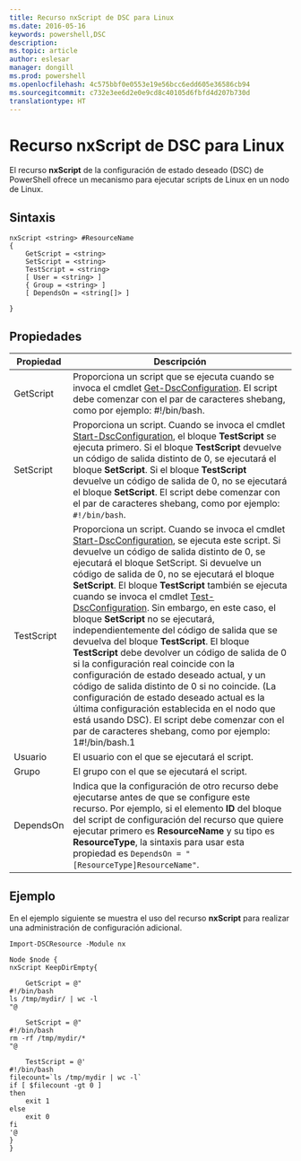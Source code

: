 ```yaml
---
title: Recurso nxScript de DSC para Linux
ms.date: 2016-05-16
keywords: powershell,DSC
description: 
ms.topic: article
author: eslesar
manager: dongill
ms.prod: powershell
ms.openlocfilehash: 4c575bbf0e0553e19e56bcc6edd605e36586cb94
ms.sourcegitcommit: c732e3ee6d2e0e9cd8c40105d6fbfd4d207b730d
translationtype: HT
---
```

# <a name="dsc-for-linux-nxscript-resource"></a>Recurso nxScript de DSC para Linux

El recurso **nxScript** de la configuración de estado deseado (DSC) de PowerShell ofrece un mecanismo para ejecutar scripts de Linux en un nodo de Linux.

## <a name="syntax"></a>Sintaxis

```
nxScript <string> #ResourceName
{
    GetScript = <string>
    SetScript = <string>
    TestScript = <string>
    [ User = <string> ]
    { Group = <string> ]
    [ DependsOn = <string[]> ]

}
```

## <a name="properties"></a>Propiedades

|  Propiedad |  Descripción | 
|---|---|
| GetScript| Proporciona un script que se ejecuta cuando se invoca el cmdlet [Get-DscConfiguration](https://technet.microsoft.com/en-us/library/dn521625.aspx). El script debe comenzar con el par de caracteres shebang, como por ejemplo: #!/bin/bash.| 
| SetScript| Proporciona un script. Cuando se invoca el cmdlet [Start-DscConfiguration](https://technet.microsoft.com/en-us/library/dn521623.aspx), el bloque **TestScript** se ejecuta primero. Si el bloque **TestScript** devuelve un código de salida distinto de 0, se ejecutará el bloque **SetScript**. Si el bloque **TestScript** devuelve un código de salida de 0, no se ejecutará el bloque **SetScript**. El script debe comenzar con el par de caracteres shebang, como por ejemplo: `#!/bin/bash`.| 
| TestScript| Proporciona un script. Cuando se invoca el cmdlet [Start-DscConfiguration](https://technet.microsoft.com/en-us/library/dn521623.aspx), se ejecuta este script. Si devuelve un código de salida distinto de 0, se ejecutará el bloque SetScript. Si devuelve un código de salida de 0, no se ejecutará el bloque **SetScript**. El bloque **TestScript** también se ejecuta cuando se invoca el cmdlet [Test-DscConfiguration](https://technet.microsoft.com/en-us/library/dn407382.aspx). Sin embargo, en este caso, el bloque **SetScript** no se ejecutará, independientemente del código de salida que se devuelva del bloque **TestScript**. El bloque **TestScript** debe devolver un código de salida de 0 si la configuración real coincide con la configuración de estado deseado actual, y un código de salida distinto de 0 si no coincide. (La configuración de estado deseado actual es la última configuración establecida en el nodo que está usando DSC). El script debe comenzar con el par de caracteres shebang, como por ejemplo: 1#!/bin/bash.1| 
| Usuario| El usuario con el que se ejecutará el script.| 
| Grupo| El grupo con el que se ejecutará el script.| 
| DependsOn | Indica que la configuración de otro recurso debe ejecutarse antes de que se configure este recurso. Por ejemplo, si el elemento **ID** del bloque del script de configuración del recurso que quiere ejecutar primero es **ResourceName** y su tipo es **ResourceType**, la sintaxis para usar esta propiedad es `DependsOn = "[ResourceType]ResourceName"`.| 

## <a name="example"></a>Ejemplo

En el ejemplo siguiente se muestra el uso del recurso **nxScript** para realizar una administración de configuración adicional.

```
Import-DSCResource -Module nx 

Node $node {
nxScript KeepDirEmpty{

    GetScript = @"
#!/bin/bash
ls /tmp/mydir/ | wc -l
"@

    SetScript = @"
#!/bin/bash
rm -rf /tmp/mydir/*
"@

    TestScript = @'
#!/bin/bash
filecount=`ls /tmp/mydir | wc -l`
if [ $filecount -gt 0 ]
then
    exit 1
else
    exit 0
fi
'@
} 
}
```

